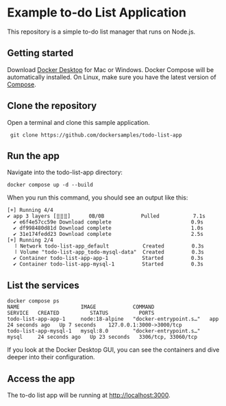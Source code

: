 # Example to-do List Application

This repository is a simple to-do list manager that runs on Node.js.

## Getting started

Download [Docker Desktop](https://www.docker.com/products/docker-desktop) for Mac or Windows. Docker Compose will be automatically installed. 
On Linux, make sure you have the latest version of [Compose](https://docs.docker.com/compose/install/).

## Clone the repository

Open a terminal and clone this sample application.

```
 git clone https://github.com/dockersamples/todo-list-app
```

## Run the app

Navigate into the todo-list-app directory:

```
docker compose up -d --build
```

When you run this command, you should see an output like this:

```
[+] Running 4/4
✔ app 3 layers [⣿⣿⣿]      0B/0B            Pulled           7.1s
  ✔ e6f4e57cc59e Download complete                          0.9s
  ✔ df998480d81d Download complete                          1.0s
  ✔ 31e174fedd23 Download complete                          2.5s
[+] Running 2/4
  ⠸ Network todo-list-app_default           Created         0.3s
  ⠸ Volume "todo-list-app_todo-mysql-data"  Created         0.3s
  ✔ Container todo-list-app-app-1           Started         0.3s
  ✔ Container todo-list-app-mysql-1         Started         0.3s
```

## List the services

```
docker compose ps
NAME                    IMAGE            COMMAND                  SERVICE   CREATED          STATUS          PORTS
todo-list-app-app-1     node:18-alpine   "docker-entrypoint.s…"   app       24 seconds ago   Up 7 seconds    127.0.0.1:3000->3000/tcp
todo-list-app-mysql-1   mysql:8.0        "docker-entrypoint.s…"   mysql     24 seconds ago   Up 23 seconds   3306/tcp, 33060/tcp
```

If you look at the Docker Desktop GUI, you can see the containers and dive deeper into their configuration.



## Access the app

The to-do list app will be running at [http://localhost:3000](http://localhost:3000).



